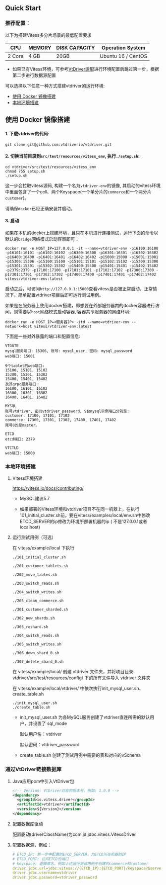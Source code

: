 ## Quick Start

### 推荐配置：

以下为搭建Vitess多分片场景的最低配置要求

| CPU    | MEMORY | DISK CAPACITY | Operation System   |
| ------ | ------ | ------------- | ------------------ |
| 2 Core | 4 GB   | 20GB          | Ubuntu 16 / CentOS |

* 如果已有Vitess环境，可参考[VtDriver适配](./VtDriver适配.md)进行环境配置后跳过第一步，根据第二步进行数据源配置 

可以选择以下任意一种方式搭建vtdriver的运行环境:

* [使用 Docker 镜像搭建](#docker)
* [本地环境搭建](#local)

## <p id="docker">使用 Docker 镜像搭建</p>

#### 1. 下载vtdriver的代码:
```shell
git clone git@github.com:vtdriverio/vtdriver.git
```

#### 2. 切换当前目录到`src/test/resources/vitess_env`, 执行`./setup.sh`:
```shell
cd vtdriver/src/test/resources/vitess_env
chmod 755 setup.sh
./setup.sh
```

这一步会拉取vitess源码, 构建一个名为`vtdriver-env`的镜像, 其启动的vitess环境中里面包含了一个cell、两个Keyspace(一个单分片的`commerce`和一个两分片`customer`)。

请确保`docker`已经正确安装并启动。

#### 3. 启动

如果在本机的docker上搭建环境，且只在本机进行连接测试，运行下面的命令以默认的`bridge`网络模式启动容器即可：
```shell
docker run -e HOST_IP=127.0.0.1 -it --name=vtdriver-env -p16100:16100 -p16101:16101 -p16102:16102 -p16300:16300 -p16301:16301 -p16302:16302 -p16400:16400 -p16401:16401 -p16402:16402 -p15000:15000 -p15001:15001 -p15306:15306 -p15100:15100 -p15101:15101 -p15102:15102 -p15300:15300 -p15301:15301 -p15302:15302 -p15400:15400 -p15401:15401 -p15402:15402 -p2379:2379 -p17100:17100 -p17101:17101 -p17102:17102 -p17300:17300 -p17301:17301 -p17302:17302 -p17400:17400 -p17401:17401 -p17402:17402 vitess/vtdriver-env:latest 
```
启动之后，可访问`http://127.0.0.1:15000`查看vitess是否被正常启动，正常情况下，简单配置vtdriver项目后即可运行测试用例。


如果是在服务器上使用docker搭建，即想要在外部服务器内的docker容器进行访问，则需要以`host`网络模式启动容器, 容器共享服务器的网络环境:
```shell
docker run -e HOST_IP=<服务器IP> -itd --name=vtdriver-env --network=host vitess/vtdriver-env:latest
```

下面是一些对外暴露的端口和配置信息:
```
VTGATE
mysql服务端口: 15306, 账号: mysql_user, 密码: mysql_password
web端口: 15001

9个tablet的web端口:
15100, 15101, 15102
15300, 15301, 15302
15400, 15401, 15402
及其grpc服务端口：
16100, 16101, 16102
16300, 16301, 16302
16400, 16401, 16402

MYSQL
账号vtdriver, 密码vtdriver_password, 9台mysql实例端口分别是:
customer: 17100, 17101, 17102
commerce: 17300, 17301, 17302, 17400, 17401, 17402
尾号0的是master。

ETCD
etcd端口: 2379

VTCTLD
web端口: 15000
```

### <p id="local">本地环境搭建</p>

1. Vitess环境搭建

   https://vitess.io/docs/contributing/

   * MySQL建议5.7

   * 如果部署的Vitess环境和vtdriver项目不在同一机器上，在执行101_initial_cluster.sh前，要在vitess/examples/local/env.sh中修改ETCD_SERVER的ip修改为环境所部署机器的ip (
   不是127.0.0.1或者localhost)

2. 运行测试用例（可选）

   在 vitess/example/local 下执行

    ```shell
    ./101_initial_cluster.sh

    ./201_customer_tablets.sh 

    ./202_move_tables.sh

    ./203_switch_reads.sh

    ./204_switch_writes.sh

    ./205_clean_commerce.sh

    ./301_customer_sharded.sh

    ./302_new_shards.sh 

    ./303_reshard.sh

    ./304_switch_reads.sh

    ./305_switch_writes.sh

    ./306_down_shard_0.sh

    ./307_delete_shard_0.sh
    ```

   在 vitess/example/local/ 创建 vtdriver 文件夹，并将项目目录 vtdriver/src/test/resources/config/ 下的所有文件导入 vtdriver 文件夹

   在 vitess/example/local/vtdriver/ 中依次执行init_mysql_user.sh、create_table.sh

    ```shell
    ./init_mysql_user.sh
    ./create_table.sh
    ```
   
   * init_mysql_user.sh 为各MySQL服务创建了vtdriver直连所需的默认用户，并设置了 sql_mode
     
     默认用户名：vtdriver
     
     默认密码：vtdriver_password
     
   * create_table.sh 创建了测试用例中需要的表和对应的vSchema

### 通过VtDriver链接数据库

1. Java应用pom中引入VtDriver包

   ```xml
   <!-- Version: VtDriver对应的版本号，例如: 1.0.0 -->
   <dependency>
     <groupId>io.vitess.driver</groupId>
     <artifactId>vtdriver</artifactId>
     <version>${Version}</version>
   </dependency>
   ```

2. 配置数据库驱动

   配置驱动(driverClassName)为com.jd.jdbc.vitess.VitessDriver

3. 配置数据源，例如：

   ```yaml
   # ETCD_IP: 第一步中配置的ETCD_SERVER，为ETCD所在机器的IP
   # ETCD_PORT: 访问ETCD的端口
   # keyspace: 逻辑库名，例如上述运行测试用例中创建的commerce和customer
   driver.jdbc.url=jdbc:vitess://{ETCD_IP}:{ETCD_PORT}/keyspace?&serverTimezone=Asia/Shanghai
   driver.jdbc.username=vtdriver
   driver.jdbc.password=vtdriver_password
   ```